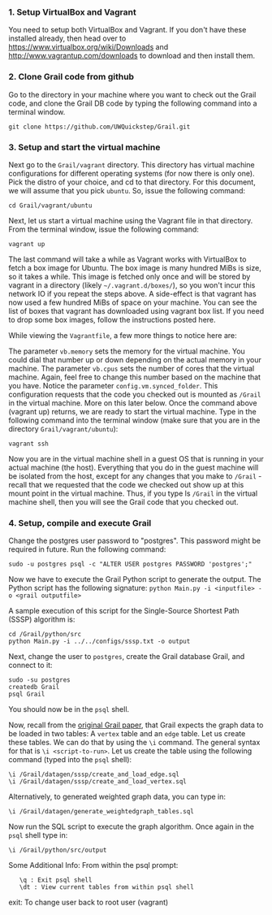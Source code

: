 **<h3>1. Setup VirtualBox and Vagrant</h3>**

You need to setup both VirtualBox and Vagrant. If you don't have these installed already, then head over to https://www.virtualbox.org/wiki/Downloads and http://www.vagrantup.com/downloads to download and then install them.

**<h3>2. Clone Grail code from github</h3>**

Go to the directory in your machine where you want to check out the Grail code, and clone the Grail DB code by typing the following command into a terminal window.

```shell
git clone https://github.com/UWQuickstep/Grail.git
```

**<h3>3. Setup and start the virtual machine</h3>**

Next go to the `Grail/vagrant` directory. This directory has virtual machine configurations for different operating systems (for now there is only one). Pick the distro of your choice, and cd to that directory. For this document, we will assume that you pick `ubuntu`. So, issue the following command:

```shell
cd Grail/vagrant/ubuntu
```

Next, let us start a virtual machine using the Vagrant file in that directory. From the terminal window, issue the following command:

```shell
vagrant up
```

The last command will take a while as Vagrant works with VirtualBox to fetch a box image for Ubuntu. The box image is many hundred MiBs is size, so it takes a while. This image is fetched only once and will be stored by vagrant in a directory (likely `~/.vagrant.d/boxes/`), so you won't incur this network IO if you repeat the steps above. A side-effect is that vagrant has now used a few hundred MiBs of space on your machine. You can see the list of boxes that vagrant has downloaded using vagrant box list. If you need to drop some box images, follow the instructions posted here.

While viewing the `Vagrantfile`, a few more things to notice here are:

The parameter `vb.memory` sets the memory for the virtual machine. You could dial that number up or down depending on the actual memory in your machine.
The parameter `vb.cpus` sets the number of cores that the virtual machine. Again, feel free to change this number based on the machine that you have.
Notice the parameter `config.vm.synced_folder`. This configuration requests that the code you checked out is mounted as `/Grail` in the virtual machine. More on this later below.
Once the command above (vagrant up) returns, we are ready to start the virtual machine. Type in the following command into the terminal window (make sure that you are in the directory `Grail/vagrant/ubuntu`):

```shell
vagrant ssh
```

Now you are in the virtual machine shell in a guest OS that is running in your actual machine (the host). Everything that you do in the guest machine will be isolated from the host, except for any changes that you make to `/Grail` - recall that we requested that the code we checked out show up at this mount point in the virtual machine. Thus, if you type ls `/Grail` in the virtual machine shell, then you will see the Grail code that you checked out.

**<h3>4. Setup, compile and execute Grail</h3>**

Change the postgres user password to "postgres". This password might be required in future.
Run the following command:

```shell
sudo -u postgres psql -c "ALTER USER postgres PASSWORD 'postgres';"
```

Now we have to execute the Grail Python script to generate the output. The Python script has the following signature: 
`python Main.py -i <inputfile> -o <grail outputfile>`

A sample execution of this script for the Single-Source Shortest Path (SSSP) algorithm is:

```shell
cd /Grail/python/src
python Main.py -i ../../configs/sssp.txt -o output
```

Next, change the user to `postgres`, create the Grail database Grail, and connect to it:

```shell
sudo -su postgres
createdb Grail
psql Grail
```

You should now be in the `psql` shell.

Now, recall from the [original Grail paper](http://pages.cs.wisc.edu/~jignesh/publ/Grail.pdf), that Grail expects the graph data to be loaded in two tables: A `vertex` table and an `edge` table. Let us create these tables. We can do that by using the `\i` command. The general syntax for that is `\i <script-to-run>`. Let us create the table using the following command (typed into the `psql` shell):

```shell
\i /Grail/datagen/sssp/create_and_load_edge.sql
\i /Grail/datagen/sssp/create_and_load_vertex.sql
```

Alternatively, to generated weighted graph data, you can type in:

```shell
\i /Grail/datagen/generate_weightedgraph_tables.sql 
```                    

Now run the SQL script to execute the graph algorithm. Once again in the `psql` shell type in: 

```shell
\i /Grail/python/src/output
```

Some Additional Info:
  From within the psql prompt:
  
       \q : Exit psql shell
       \dt : View current tables from within psql shell
  exit: To change user back to root user (vagrant)
